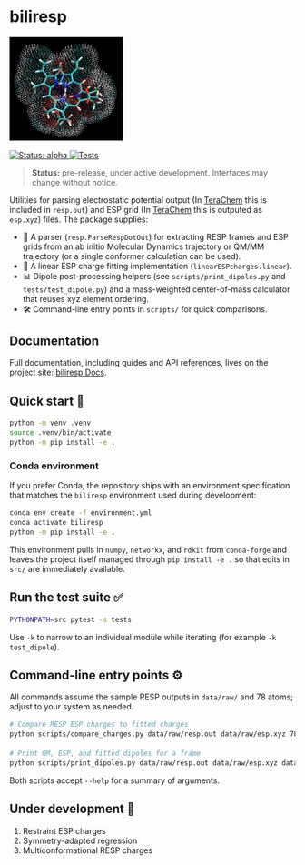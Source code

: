 # biliresp

<p>
  <img src="docs/img/profile.png" alt="Electrostatic potential for biliverdin" width="200">
</p>

<p>
  <a href="https://github.com/emainas/biliresp/actions">
    <img src="https://img.shields.io/badge/status-alpha-orange" alt="Status: alpha">
  </a>
  <a href="https://github.com/emainas/biliresp/actions/workflows/tests.yml">
    <img src="https://github.com/emainas/biliresp/actions/workflows/tests.yml/badge.svg" alt="Tests">
  </a>
</p>

> **Status:** pre-release, under active development. Interfaces may change without notice.

Utilities for parsing electrostatic potential output (In [TeraChem](http://www.petachem.com/products.html) this is included in `resp.out`) and ESP grid (In [TeraChem](http://www.petachem.com/products.html) this is outputed as `esp.xyz`) files. The package supplies:

- 📄 A parser (`resp.ParseRespDotOut`) for extracting RESP frames and ESP grids from an ab initio Molecular Dynamics trajectory or QM/MM trajectory (or a single conformer calculation can be used).
- 🧮 A linear ESP charge fitting implementation (`linearESPcharges.linear`).
- 📊 Dipole post-processing helpers (see `scripts/print_dipoles.py` and `tests/test_dipole.py`) and a mass-weighted center-of-mass calculator that reuses xyz element ordering.
- 🛠️ Command-line entry points in `scripts/` for quick comparisons.

## Documentation

Full documentation, including guides and API references, lives on the project site: [biliresp Docs](https://emainas.github.io/biliresp/getting-started/).

## Quick start 🚀

```bash
python -m venv .venv
source .venv/bin/activate
python -m pip install -e .
```

### Conda environment

If you prefer Conda, the repository ships with an environment specification that
matches the `biliresp` environment used during development:

```bash
conda env create -f environment.yml
conda activate biliresp
python -m pip install -e .
```

This environment pulls in `numpy`, `networkx`, and `rdkit` from `conda-forge`
and leaves the project itself managed through `pip install -e .` so that edits in
`src/` are immediately available.

## Run the test suite ✅

```bash
PYTHONPATH=src pytest -s tests
```

Use `-k` to narrow to an individual module while iterating (for example `-k test_dipole`).

## Command-line entry points ⚙️

All commands assume the sample RESP outputs in `data/raw/` and 78 atoms; adjust to your system as needed.

```bash
# Compare RESP ESP charges to fitted charges
python scripts/compare_charges.py data/raw/resp.out data/raw/esp.xyz 78 --frame -1

# Print QM, ESP, and fitted dipoles for a frame
python scripts/print_dipoles.py data/raw/resp.out data/raw/esp.xyz data/raw/1.pose.xyz 78 --frame -1
```

Both scripts accept `--help` for a summary of arguments.

## Under development 🧪

1. Restraint ESP charges
2. Symmetry-adapted regression
3. Multiconformational RESP charges
